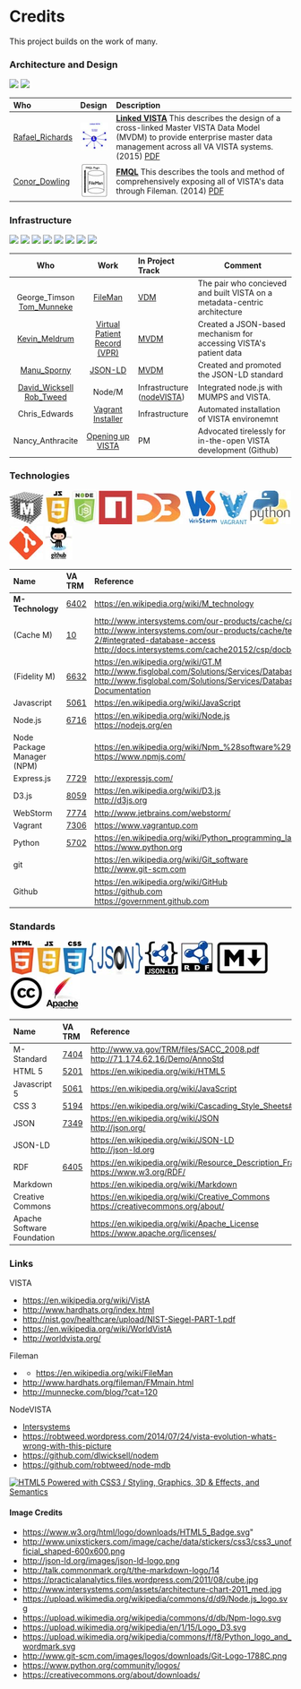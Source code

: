 # Credits
This project builds on the work of many.


### Architecture and Design
<img src="http://yosemiteproject.org/images/100/steering-rafael-richards_100.jpg" height=60>
<img src="http://yosemiteproject.org/images/100/steering-conor-dowling-square_100.jpg" height=60>


Who | Design | Description
:--- | :--- | :---
[Rafael_Richards](https://www.linkedin.com/in/rafaelrichardsmd) |![](/images/logos-presentations/60h/linkedVISTA.jpg) | [__Linked VISTA__](https://github.com/vistadataproject/documents/blob/master/Background/presentations/Linked_VISTA-2015.pdf) This describes the design of a cross-linked Master VISTA Data Model (MVDM) to provide enterprise master data management across all VA VISTA systems. (2015) [PDF](https://github.com/vistadataproject/documents/blob/master/Background/presentations/Linked_VISTA-2015.pdf)
[Conor_Dowling](https://www.linkedin.com/in/conor-dowling-4306832b) | ![](/images/logos-presentations/60h/fmql.jpg) |  [__FMQL__](https://github.com/vistadataproject/documents/blob/master/Background/presentations/FMQL_Corner-2014.pdf) This describes the tools and method of comprehensively exposing all of VISTA's data through Fileman. (2014) [PDF](https://github.com/vistadataproject/documents/blob/master/Background/presentations/FMQL_Corner-2014.pdf)


###  Infrastructure
<img src ="http://www.hardhats.org/images/vol_Bella.jpg" height=60>
<img src="https://images.duckduckgo.com/iu/?u=http%3A%2F%2Fassets.fiercemarkets.net%2Ffiles%2Fgovernmentit%2Ffierceimages%2Fmunneke.jpg&f=1" height=60>
<img src="https://images.duckduckgo.com/iu/?u=http%3A%2F%2Fblogcdn.uber.com%2Fwp-content%2Fuploads%2F2014%2F07%2Fperson-icon.png&f=1" height=60>
<img src ="https://images.duckduckgo.com/iu/?u=http%3A%2F%2Finnotribe.com%2Fwp-content%2Fuploads%2F2013%2F08%2FMSporny.jpg&f=1" height=60>
<img src="https://images.duckduckgo.com/iu/?u=http%3A%2F%2Ftse3.mm.bing.net%2Fth%3Fid%3DOIP.M5eb475ec8ff319f7c6fa1e5e3840e39bo1%26amp%3Bpid%3D15.1&f=1" height=60>
<img src="https://images.duckduckgo.com/iu/?u=http%3A%2F%2Fwww.openhealthnews.com%2Fsites%2Fopenhealthnews.com%2Ffiles%2Frob_sm.png&f=1" height=60>
<img src="https://images.duckduckgo.com/iu/?u=http%3A%2F%2Fblogcdn.uber.com%2Fwp-content%2Fuploads%2F2014%2F07%2Fperson-icon.png&f=1" height=60>
<img src="https://images.duckduckgo.com/iu/?u=http%3A%2F%2Fworldvista.org%2FWorldVistA%2FAnthracite_Nancy.jpg&f=1" height=60>




Who | Work | In Project Track  | Comment
:---: | :---: | :--- | ---
<br>George_Timson<br>[Tom_Munneke](https://www.linkedin.com/in/tom-munnecke-b171)| [FileMan](https://en.wikipedia.org/wiki/FileMan) | [VDM](https://github.com/vistadataproject/VDM) | The pair who concieved and built VISTA on a metadata-centric architecture
[Kevin_Meldrum](https://www.linkedin.com/in/kevin-meldrum-35a1a115)| [Virtual Patient Record (VPR)](http://www.va.gov/vdl/application.asp?appid=197) | [MVDM](https://github.com/vistadataproject/MVDM) |  Created a JSON-based mechanism for accessing VISTA's patient data 
[Manu_Sporny](https://www.linkedin.com/in/manusporny) | [JSON-LD](http://json-ld.org/) | [MVDM](https://github.com/vistadataproject/MVDM)  |  Created and promoted the JSON-LD standard
[David_Wicksell](https://www.linkedin.com/in/dlwicksell) <br>[Rob_Tweed](https://www.linkedin.com/in/rob-tweed-a5419629)| Node/M | Infrastructure <br>([nodeVISTA](https://github.com/vistadataproject/nodeVISTA)) | Integrated node.js with MUMPS and VISTA. 
Chris_Edwards | [Vagrant Installer](https://www.osehra.org/blog/automated-vista-installation-and-testing-using-vagrant) | Infrastructure | Automated installation of VISTA environemnt
Nancy_Anthracite | [Opening up VISTA](http://worldvista.org) | PM   | Advocated tirelessly for in-the-open VISTA development (Github)











### Technologies
![](/images/logos-tech/square/60h/m-tech.fw.jpg)
![](/images/logos-tech/square/60h/js5.jpg)
![](/images/logos-tech/square/60h/node-js.jpg)
![](/images/logos-tech/square/60h/npm.jpg)
![](/images/logos-tech/square/60h/d3-js.jpg)
![](/images/logos-tech/square/60h/webstorm.jpg)
![](/images/logos-tech/square/60h/vagrant.jpg)
![](/images/logos-tech/square/60h/python.jpg)
![](/images/logos-tech/square/60h/git.jpg)
![](/images/logos-tech/square/60h/github.jpg)


Name | VA TRM  | Reference
:--- | :--- | :--- 
__M-Technology__	| [6402](http://www.va.gov/TRM/StandardPage.asp?tid=6402) | https://en.wikipedia.org/wiki/M_technology
(Cache M)| [10](http://www.va.gov/TRM/ToolPage.asp?tid=10) | http://www.intersystems.com/our-products/cache/cache-overview <br> http://www.intersystems.com/our-products/cache/tech-guide/chapter-2/#integrated-database-access <br> http://docs.intersystems.com/cache20152/csp/docbook/featuremapCache.csp
(Fidelity M) | [6632](http://www.va.gov/TRM/ToolPage.asp?tid=6632) | https://en.wikipedia.org/wiki/GT.M <br> http://www.fisglobal.com/Solutions/Services/Database-Engine <br> http://www.fisglobal.com/Solutions/Services/Database-Engine/User-Documentation
Javascript      | [5061](http://www.va.gov/TRM/StandardPage.asp?tid=5061) | https://en.wikipedia.org/wiki/JavaScript
Node.js			| [6716](http://www.va.gov/TRM/ToolPage.asp?tid=6716)	| https://en.wikipedia.org/wiki/Node.js <br> https://nodejs.org/en
Node Package Manager (NPM)             | 	| https://en.wikipedia.org/wiki/Npm_%28software%29 <br> https://www.npmjs.com/
Express.js		| [7729](http://www.va.gov/TRM/ToolPage.asp?tid=7729) | http://expressjs.com/
D3.js           | [8059](http://www.va.gov/TRM/ToolPage.asp?tid=8059) | https://en.wikipedia.org/wiki/D3.js <br> http://d3js.org
WebStorm		| [7774](http://www.va.gov/TRM/ToolPage.asp?tid=7774) | http://www.jetbrains.com/webstorm/
Vagrant			| [7306](http://www.va.gov/TRM/ToolPage.asp?tid=7306) | https://www.vagrantup.com
Python          | [5702](http://www.va.gov/TRM/StandardPage.asp?tid=5702) | https://en.wikipedia.org/wiki/Python_programming_language <br> https://www.python.org
git             |	| https://en.wikipedia.org/wiki/Git_software<br>http://www.git-scm.com
Github          | 	| https://en.wikipedia.org/wiki/GitHub <br> https://github.com <br> https://government.github.com



### Standards
![](/images/logos-tech/square/60h/html5.jpg)
![](/images/logos-tech/square/60h/js5.jpg)
![](/images/logos-tech/square/60h/css3.jpg)
![](/images/logos-tech/square/60h/json.jpg)
![](/images/logos-tech/square/60h/jsonld.jpg)
![](/images/logos-tech/square/60h/rdf.jpg)
![](/images/logos-tech/square/60h/markdown.jpg)
![](/images/logos-tech/square/60h/CC.jpg)
![](/images/logos-tech/square/60h/asf.jpg)


Name | VA TRM  | Reference
:--- | :--- | :---
M-Standard | [7404](http://www.va.gov/TRM/VAStandardPage.asp?tid=7404) | http://www.va.gov/TRM/files/SACC_2008.pdf <br> http://71.174.62.16/Demo/AnnoStd
HTML 5           | [5201](http://www.va.gov/TRM/StandardPage.asp?tid=5201) | https://en.wikipedia.org/wiki/HTML5
Javascript 5      | [5061](http://www.va.gov/TRM/StandardPage.asp?tid=5061) | https://en.wikipedia.org/wiki/JavaScript
CSS 3			| [5194](http://www.va.gov/TRM/StandardPage.asp?tid=5194) | https://en.wikipedia.org/wiki/Cascading_Style_Sheets#CSS_3
JSON			| [7349](http://www.va.gov/TRM/StandardPage.asp?tid=7349 )| https://en.wikipedia.org/wiki/JSON <br> http://json.org/
JSON-LD         | 	| https://en.wikipedia.org/wiki/JSON-LD <br> http://json-ld.org
RDF			| [6405](http://www.va.gov/TRM/StandardPage.asp?tid=6405) | https://en.wikipedia.org/wiki/Resource_Description_Framework <br> https://www.w3.org/RDF/
Markdown        | 	| https://en.wikipedia.org/wiki/Markdown
Creative Commons | 	| https://en.wikipedia.org/wiki/Creative_Commons <br> https://creativecommons.org/about/
Apache Software Foundation        | 	| https://en.wikipedia.org/wiki/Apache_License <br> https://www.apache.org/licenses/





### Links

VISTA

* https://en.wikipedia.org/wiki/VistA
* http://www.hardhats.org/index.html
* http://nist.gov/healthcare/upload/NIST-Siegel-PART-1.pdf
* https://en.wikipedia.org/wiki/WorldVistA
* http://worldvista.org/

Fileman

* * https://en.wikipedia.org/wiki/FileMan
* http://www.hardhats.org/fileman/FMmain.html
* http://munnecke.com/blog/?cat=120

NodeVISTA

* [Intersystems](https://www.google.com/search?q=intersystems+cache+node.js+VISTA&espv=2&biw=1025&bih=666&source=lnms&tbm=isch&sa=X&ved=0ahUKEwiLtN7gmqjKAhUELaYKHaoODKAQ_AUICCgD&dpr=1.25#imgrc=_)
* https://robtweed.wordpress.com/2014/07/24/vista-evolution-whats-wrong-with-this-picture
* https://github.com/dlwicksell/nodem
* https://github.com/robtweed/node-mdb




<a href="http://www.w3.org/html/logo/">
<img src="https://www.w3.org/html/logo/badge/html5-badge-h-css3-graphics-semantics.png" width="197" height="64" alt="HTML5 Powered with CSS3 / Styling, Graphics, 3D &amp; Effects, and Semantics" title="HTML5 Powered with CSS3 / Styling, Graphics, 3D &amp; Effects, and Semantics">
</a>



#### Image Credits
* https://www.w3.org/html/logo/downloads/HTML5_Badge.svg"
* http://www.unixstickers.com/image/cache/data/stickers/css3/css3_unofficial_shaped-600x600.png
* http://json-ld.org/images/json-ld-logo.png
* http://talk.commonmark.org/t/the-markdown-logo/14
* https://practicalanalytics.files.wordpress.com/2011/08/cube.jpg
* http://www.intersystems.com/assets/architecture-chart-2011_med.jpg
* https://upload.wikimedia.org/wikipedia/commons/d/d9/Node.js_logo.svg
* https://upload.wikimedia.org/wikipedia/commons/d/db/Npm-logo.svg
* https://upload.wikimedia.org/wikipedia/en/1/15/Logo_D3.svg
* https://upload.wikimedia.org/wikipedia/commons/f/f8/Python_logo_and_wordmark.svg
* http://www.git-scm.com/images/logos/downloads/Git-Logo-1788C.png
* https://www.python.org/community/logos/
* https://creativecommons.org/about/downloads/


